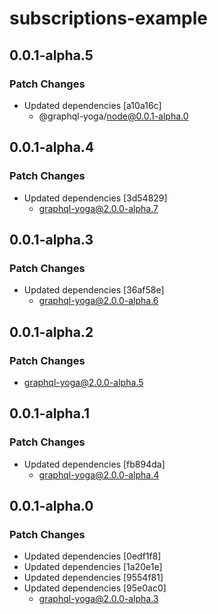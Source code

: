 # subscriptions-example

## 0.0.1-alpha.5

### Patch Changes

- Updated dependencies [a10a16c]
  - @graphql-yoga/node@0.0.1-alpha.0

## 0.0.1-alpha.4

### Patch Changes

- Updated dependencies [3d54829]
  - graphql-yoga@2.0.0-alpha.7

## 0.0.1-alpha.3

### Patch Changes

- Updated dependencies [36af58e]
  - graphql-yoga@2.0.0-alpha.6

## 0.0.1-alpha.2

### Patch Changes

- graphql-yoga@2.0.0-alpha.5

## 0.0.1-alpha.1

### Patch Changes

- Updated dependencies [fb894da]
  - graphql-yoga@2.0.0-alpha.4

## 0.0.1-alpha.0

### Patch Changes

- Updated dependencies [0edf1f8]
- Updated dependencies [1a20e1e]
- Updated dependencies [9554f81]
- Updated dependencies [95e0ac0]
  - graphql-yoga@2.0.0-alpha.3
